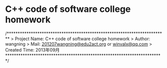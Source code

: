 C++ code of software college homework
======================================
/*************************************************************************
	> Project Name: C++ code of software college homework
	> Author: wangning
	> Mail: 201207wangning@edu2act.org	or	winvalx@qq.com
	> Created Time: 2013年09月
************************************************************************/
		

